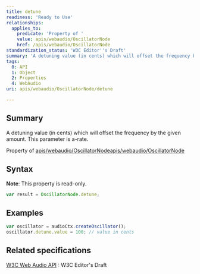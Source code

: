 ```yaml
---
title: detune
readiness: 'Ready to Use'
relationships:
  applies_to:
    predicate: 'Property of '
    value: apis/webaudio/OscillatorNode
    href: /apis/webaudio/OscillatorNode
standardization_status: 'W3C Editor''s Draft'
summary: 'A detuning value (in cents) which will offset the frequency by the given amount. This parameter is a-rate.'
tags:
  0: API
  1: Object
  2: Properties
  4: WebAudio
uri: apis/webaudio/OscillatorNode/detune

---
```

## <span>Summary</span>

A detuning value (in cents) which will offset the frequency by the given amount. This parameter is a-rate.

Property of [apis/webaudio/OscillatorNode](/apis/webaudio/OscillatorNode)[apis/webaudio/OscillatorNode](/apis/webaudio/OscillatorNode)

## <span>Syntax</span>

**Note**: This property is read-only.

``` js
var result = OscillatorNode.detune;
```

## <span>Examples</span>

``` js
var oscillator = audioCtx.createOscillator();
oscillator.detune.value = 100; // value in cents
```

## <span>Related specifications</span>

[W3C Web Audio API](http://webaudio.github.io/web-audio-api/)
:   W3C Editor's Draft
